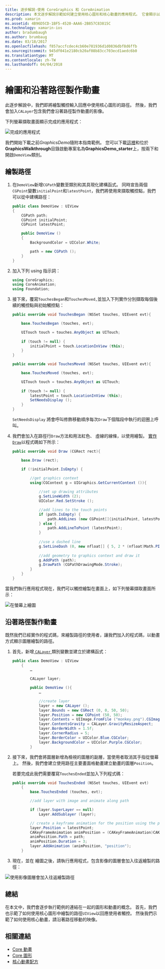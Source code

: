 ```yaml
---
title: 逐步解說-使用 CoreGraphics 和 CoreAnimation
description: 本文逐步解說示範如何建立使用核心圖形和核心動畫的應用程式。 它會顯示以回應使用者觸控式螢幕上繪製的方式，以及如何建立動畫沿著路徑移動映像。
ms.prod: xamarin
ms.assetid: 4B96D5CD-1BF5-4520-AAA6-2B857C83815C
ms.technology: xamarin-ios
author: bradumbaugh
ms.author: brumbaug
ms.date: 03/18/2017
ms.openlocfilehash: f857accfcdec4cb60e781936d1d0836dbf8d6ffb
ms.sourcegitcommit: 945df041e2180cb20af08b83cc703ecd1aedc6b0
ms.translationtype: MT
ms.contentlocale: zh-TW
ms.lasthandoff: 04/04/2018
---
```

# <a name="drawing-and-animating-along-a-path"></a>繪圖和沿著路徑製作動畫

此逐步解說中，我們即將繪製觸控輸入回應中使用核心圖形的路徑。 然後，我們會加入`CALayer`包含我們會沿著路徑製作動畫的影像。

下列螢幕擷取畫面顯示完成的應用程式：

![](graphics-animation-walkthrough-images/00-final-app.png "完成的應用程式")

我們開始下載之前*GraphicsDemo*隨附本指南範例。 您可以下載[這裡](https://developer.xamarin.com/samples/monotouch/GraphicsAndAnimation/)和位於**GraphicsWalkthrough**目錄啟動專案名為**GraphicsDemo_starter**上，按兩下和開啟`DemoView`類別。

## <a name="drawing-a-path"></a>繪製路徑


1. 在`DemoView`新增`CGPath`變數至類別和其具現化建構函式。 同時宣告兩個`CGPoint`變數`initialPoint`和`latestPoint`，我們將使用來擷取觸控點，我們可以從中建構路徑：
    
    ```csharp
    public class DemoView : UIView
    {
        CGPath path;
        CGPoint initialPoint;
        CGPoint latestPoint;
    
        public DemoView ()
        {
            BackgroundColor = UIColor.White;
    
            path = new CGPath ();
        }
    }
    ```

2. 加入下列 using 指示詞：

    ```csharp
    using CoreGraphics;
    using CoreAnimation;
    using Foundation;
    ```

3. 接下來，覆寫`TouchesBegan`和`TouchesMoved,`並加入下列實作分別擷取每個後續的觸控點與初始觸控點：

    ```csharp
    public override void TouchesBegan (NSSet touches, UIEvent evt){
    
        base.TouchesBegan (touches, evt);
    
        UITouch touch = touches.AnyObject as UITouch;
        
        if (touch != null) {
            initialPoint = touch.LocationInView (this);
        }
    }
    
    public override void TouchesMoved (NSSet touches, UIEvent evt){
    
        base.TouchesMoved (touches, evt);
    
        UITouch touch = touches.AnyObject as UITouch;
        
        if (touch != null) {
            latestPoint = touch.LocationInView (this);
            SetNeedsDisplay ();
        }
    }
    ```

    `SetNeedsDisplay` 將會呼叫修飾移動順序每次`Draw`下個階段中執行的迴圈上呼叫。

4. 我們會加入在路徑行`Draw`方法和用法紅色、 虛線的線條，以使用繪製。 [實作`Draw`](~/ios/platform/graphics-animation-ios/core-graphics.md)以程式碼如下所示：

    ```csharp
    public override void Draw (CGRect rect){
    
        base.Draw (rect);
    
        if (!initialPoint.IsEmpty) {
    
            //get graphics context
            using(CGContext g = UIGraphics.GetCurrentContext ()){
                    
                //set up drawing attributes
                g.SetLineWidth (2);
                UIColor.Red.SetStroke ();
    
                //add lines to the touch points
                if (path.IsEmpty) {
                    path.AddLines (new CGPoint[]{initialPoint, latestPoint});
                } else {
                    path.AddLineToPoint (latestPoint);
                }
            
                //use a dashed line
                g.SetLineDash (0, new nfloat[] { 5, 2 * (nfloat)Math.PI });
                                
                //add geometry to graphics context and draw it
                g.AddPath (path);       
                g.DrawPath (CGPathDrawingMode.Stroke);
            }
        }
    }
    ```

當我們執行應用程式現在，我們可以觸控繪製在畫面上，如下列螢幕擷取畫面所示：

![](graphics-animation-walkthrough-images/01-path.png "在螢幕上繪圖")

## <a name="animating-along-a-path"></a>沿著路徑製作動畫

既然我們已經實作的程式碼，來繪製路徑的使用者，讓我們加入的程式碼，以動畫方式顯示圖層繪製的路徑。

1. 首先，新增[ `CALayer` ](~/ios/platform/graphics-animation-ios/core-animation.md)類別變數並建立於建構函式：

    ```csharp
    public class DemoView : UIView
        {
            …
    
            CALayer layer;
    
            public DemoView (){
                …
    
                //create layer
                layer = new CALayer ();
                layer.Bounds = new CGRect (0, 0, 50, 50);
                layer.Position = new CGPoint (50, 50);
                layer.Contents = UIImage.FromFile ("monkey.png").CGImage;
                layer.ContentsGravity = CALayer.GravityResizeAspect;
                layer.BorderWidth = 1.5f;
                layer.CornerRadius = 5;
                layer.BorderColor = UIColor.Blue.CGColor;
                layer.BackgroundColor = UIColor.Purple.CGColor;
            }
    ```

2. 接下來，我們會將圖層新增為檢視的圖層的副層，當使用者取消其手指從螢幕上。 然後，我們會建立使用路徑主要畫面格動畫建立動畫的圖層`Position`。

    若要完成此我們需要覆寫`TouchesEnded`並加入下列程式碼：

    ```csharp
    public override void TouchesEnded (NSSet touches, UIEvent evt)
        {
            base.TouchesEnded (touches, evt);

            //add layer with image and animate along path

            if (layer.SuperLayer == null)
                Layer.AddSublayer (layer);

            // create a keyframe animation for the position using the path
            layer.Position = latestPoint;
            CAKeyFrameAnimation animPosition = (CAKeyFrameAnimation)CAKeyFrameAnimation.FromKeyPath ("position");
            animPosition.Path = path;
            animPosition.Duration = 3;
            layer.AddAnimation (animPosition, "position");
        }
    ```

3. 現在，並在 繪圖之後，請執行應用程式，包含影像的圖層會加入往返繪製的路徑：

![](graphics-animation-walkthrough-images/00-final-app.png "使用影像圖層會加入往返繪製路徑")

## <a name="summary"></a>總結

在本文中，我們會逐步執行範例的連結在一起的圖形和動畫的概念。 首先，我們也示範了如何使用核心圖形中繪製的路徑`UIView`以回應使用者觸控。 然後我們示範了如何使用核心動畫，請沿著路徑移動的映像。


## <a name="related-links"></a>相關連結

- [Core 動畫](~/ios/platform/graphics-animation-ios/core-animation.md)
- [Core 圖形](~/ios/platform/graphics-animation-ios/core-graphics.md)
- [核心動畫配方](https://developer.xamarin.com/recipes/ios/animation/coreanimation)
